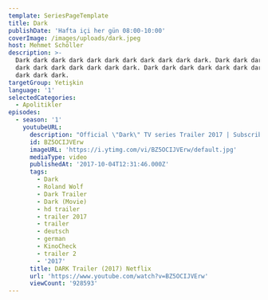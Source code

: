 ```yaml
---
template: SeriesPageTemplate
title: Dark
publishDate: 'Hafta içi her gün 08:00-10:00'
coverImage: /images/uploads/dark.jpeg
host: Mehmet Schöller
description: >-
  Dark dark dark dark dark dark dark dark dark dark dark. Dark dark dark dark
  dark dark dark dark dark dark dark. Dark dark dark dark dark dark dark dark
  dark dark dark.
targetGroup: Yetişkin
language: '1'
selectedCategories:
  - Apolitikler
episodes:
  - season: '1'
    youtubeURL:
      description: "Official \"Dark\" TV series Trailer 2017 | Subscribe ➤ http://abo.yt/kc | Roland Wolf Show #Trailer | Release: 1 Dez 2017 | More https://KinoCheck.de/serie/uws/dark-2017\r\nA missing child causes four families to help each other for answers. What they could not imagine is that this mystery would be connected to innumerable other secrets of the small town.\r\n\r\nOur gaming-channel ➤ http://youtube.com/Spiele\r\n\r\nNote | Dark trailer courtesy of Netflix International B.V.. | All Rights Reserved. | KinoCheck®"
      id: BZ5OCIJVErw
      imageURL: 'https://i.ytimg.com/vi/BZ5OCIJVErw/default.jpg'
      mediaType: video
      publishedAt: '2017-10-04T12:31:46.000Z'
      tags:
        - Dark
        - Roland Wolf
        - Dark Trailer
        - Dark (Movie)
        - hd trailer
        - trailer 2017
        - trailer
        - deutsch
        - german
        - KinoCheck
        - trailer 2
        - '2017'
      title: DARK Trailer (2017) Netflix
      url: 'https://www.youtube.com/watch?v=BZ5OCIJVErw'
      viewCount: '928593'
---
```


